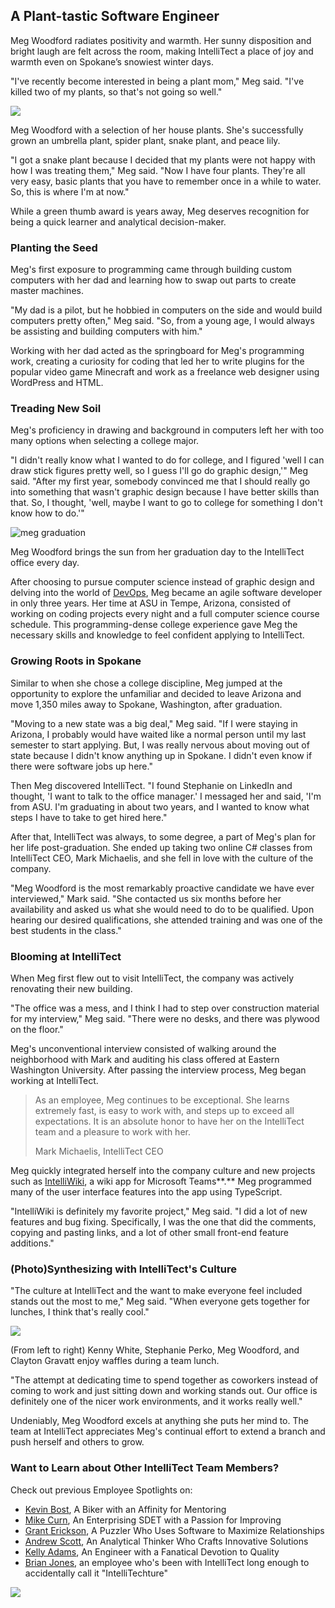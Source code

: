 
## A Plant-tastic Software Engineer

Meg Woodford radiates positivity and warmth. Her sunny disposition and bright laugh are felt across the room, making IntelliTect a place of joy and warmth even on Spokane’s snowiest winter days.

"I've recently become interested in being a plant mom," Meg said. "I've killed two of my plants, so that's not going so well."

![](https://raw.githubusercontent.com/worseTyler/MarkdownBlogs/main/2021/04/employee-spotlight-meg-woodford/images/meg-plants-1024x576.jpg)

Meg Woodford with a selection of her house plants. She's successfully grown an umbrella plant, spider plant, snake plant, and peace lily.

"I got a snake plant because I decided that my plants were not happy with how I was treating them," Meg said. "Now I have four plants. They're all very easy, basic plants that you have to remember once in a while to water. So, this is where I'm at now."

While a green thumb award is years away, Meg deserves recognition for being a quick learner and analytical decision-maker.

### Planting the Seed

Meg's first exposure to programming came through building custom computers with her dad and learning how to swap out parts to create master machines.

"My dad is a pilot, but he hobbied in computers on the side and would build computers pretty often," Meg said. "So, from a young age, I would always be assisting and building computers with him."

Working with her dad acted as the springboard for Meg's programming work, creating a curiosity for coding that led her to write plugins for the popular video game Minecraft and work as a freelance web designer using WordPress and HTML.

### Treading New Soil

Meg's proficiency in drawing and background in computers left her with too many options when selecting a college major.

"I didn't really know what I wanted to do for college, and I figured 'well I can draw stick figures pretty well, so I guess I'll go do graphic design,'" Meg said. "After my first year, somebody convinced me that I should really go into something that wasn't graphic design because I have better skills than that. So, I thought, 'well, maybe I want to go to college for something I don't know how to do.'"

![meg graduation](https://raw.githubusercontent.com/worseTyler/MarkdownBlogs/main/2021/04/employee-spotlight-meg-woodford/images/Meg-graduation-1-683x1024.jpg)

Meg Woodford brings the sun from her graduation day to the IntelliTect office every day.

After choosing to pursue computer science instead of graphic design and delving into the world of [DevOps](/devops/), Meg became an agile software developer in only three years. Her time at ASU in Tempe, Arizona, consisted of working on coding projects every night and a full computer science course schedule. This programming-dense college experience gave Meg the necessary skills and knowledge to feel confident applying to IntelliTect.

### Growing Roots in Spokane

Similar to when she chose a college discipline, Meg jumped at the opportunity to explore the unfamiliar and decided to leave Arizona and move 1,350 miles away to Spokane, Washington, after graduation.

"Moving to a new state was a big deal," Meg said. "If I were staying in Arizona, I probably would have waited like a normal person until my last semester to start applying. But, I was really nervous about moving out of state because I didn't know anything up in Spokane. I didn't even know if there were software jobs up here."

Then Meg discovered IntelliTect. "I found Stephanie on LinkedIn and thought, 'I want to talk to the office manager.' I messaged her and said, 'I'm from ASU. I'm graduating in about two years, and I wanted to know what steps I have to take to get hired here."

After that, IntelliTect was always, to some degree, a part of Meg's plan for her life post-graduation. She ended up taking two online C# classes from IntelliTect CEO, Mark Michaelis, and she fell in love with the culture of the company.

"Meg Woodford is the most remarkably proactive candidate we have ever interviewed," Mark said. "She contacted us six months before her availability and asked us what she would need to do to be qualified. Upon hearing our desired qualifications, she attended training and was one of the best students in the class."

### Blooming at IntelliTect

When Meg first flew out to visit IntelliTect, the company was actively renovating their new building.

"The office was a mess, and I think I had to step over construction material for my interview," Meg said. "There were no desks, and there was plywood on the floor."

Meg's unconventional interview consisted of walking around the neighborhood with Mark and auditing his class offered at Eastern Washington University. After passing the interview process, Meg began working at IntelliTect.

> As an employee, Meg continues to be exceptional. She learns extremely fast, is easy to work with, and steps up to exceed all expectations. It is an absolute honor to have her on the IntelliTect team and a pleasure to work with her.
> 
> Mark Michaelis, IntelliTect CEO

Meg quickly integrated herself into the company culture and new projects such as [IntelliWiki](/intellitect-products/intelliwiki/), a wiki app for Microsoft Teams**.** Meg programmed many of the user interface features into the app using TypeScript.

"IntelliWiki is definitely my favorite project," Meg said. "I did a lot of new features and bug fixing. Specifically, I was the one that did the comments, copying and pasting links, and a lot of other small front-end feature additions."

### (Photo)Synthesizing with IntelliTect's Culture

"The culture at IntelliTect and the want to make everyone feel included stands out the most to me," Meg said. "When everyone gets together for lunches, I think that's really cool."

![](https://raw.githubusercontent.com/worseTyler/MarkdownBlogs/main/2021/04/employee-spotlight-meg-woodford/images/20210217_201918072_iOS-1024x576.jpg)

(From left to right) Kenny White, Stephanie Perko, Meg Woodford, and Clayton Gravatt enjoy waffles during a team lunch.

"The attempt at dedicating time to spend together as coworkers instead of coming to work and just sitting down and working stands out. Our office is definitely one of the nicer work environments, and it works really well."

Undeniably, Meg Woodford excels at anything she puts her mind to. The team at IntelliTect appreciates Meg's continual effort to extend a branch and push herself and others to grow.

### Want to Learn about Other IntelliTect Team Members?

Check out previous Employee Spotlights on:

- [Kevin Bost](/employee-spotlight-kevin-bost/), A Biker with an Affinity for Mentoring
- [Mike Curn](/employee-spotlight-mike-curn/), An Enterprising SDET with a Passion for Improving
- [Grant Erickson](/employee-spotlight-grant-erickson/), A Puzzler Who Uses Software to Maximize Relationships
- [Andrew Scott](/employee-spotlight-andrew-scott/), An Analytical Thinker Who Crafts Innovative Solutions
- [Kelly Adams](/employee-spotlight-kelly-adams/), An Engineer with a Fanatical Devotion to Quality
- [Brian Jones](/employee-spotlight-brian-jones/), an employee who's been with IntelliTect long enough to accidentally call it "IntelliTechture"

[![](https://raw.githubusercontent.com/worseTyler/MarkdownBlogs/main/2021/04/employee-spotlight-meg-woodford/images/blog-job-ad-2-1024x129.png)](/join-our-team/)
